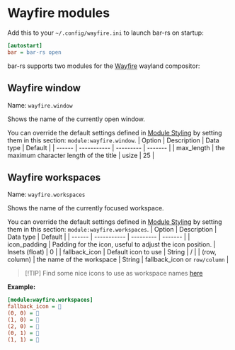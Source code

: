 # Wayfire modules
Add this to your `~/.config/wayfire.ini` to launch bar-rs on startup:
```ini
[autostart]
bar = bar-rs open
```

bar-rs supports two modules for the [Wayfire](https://github.com/WayfireWM/wayfire/) wayland compositor:

## Wayfire window
Name: `wayfire.window`

Shows the name of the currently open window.

You can override the default settings defined in [Module Styling](./Modules.md) by setting them in this section: `module:wayfire.window`.
| Option | Description | Data type | Default |
| ------ | ----------- | --------- | ------- |
| max_length | the maximum character length of the title | usize | 25 |

## Wayfire workspaces
Name: `wayfire.workspaces`

Shows the name of the currently focused workspace.

You can override the default settings defined in [Module Styling](./Modules.md) by setting them in this section: `module:wayfire.workspaces`.
| Option | Description | Data type | Default |
| ------ | ----------- | --------- | ------- |
| icon_padding | Padding for the icon, useful to adjust the icon position. | Insets (float) | 0 |
| fallback_icon | Default icon to use | String | / |
| (row, column) | the name of the workspace | String | fallback_icon or `row/column` |

> \[!TIP]
> Find some nice icons to use as workspace names [here](https://www.nerdfonts.com/cheat-sheet)

**Example:**
```ini
[module:wayfire.workspaces]
fallback_icon = 
(0, 0) = 󰈹
(1, 0) = 
(2, 0) = 󰓓
(0, 1) = 
(1, 1) = 
```
